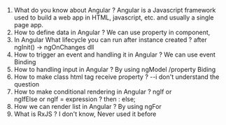 1. What do you know about Angular ?
	Angular is a Javascript framework used to build a web app in HTML, javascript, etc. and  usually a single page app.
2. How to define data in Angular ?
	 We can use property in component, 
3. In Angular What lifecycle you can run after instance created ?
	after ngInit() -> ngOnChanges dll
4. How to trigger an event and handling it in Angular ?
	We can use event Binding 
5. How to handling input in Angular ?
  By using ngModel /property Biding
6. How to make class html tag receive property ?
 --i don't understand the question
7. How to make conditional rendering in Angular ?
	ngIf or 	
	ngIfElse or 
	ngIf = expression ? then : else;
8. How we can render list in Angular ?
	By using ngFor
9. What is RxJS ?
  I don't know, Never used it before
